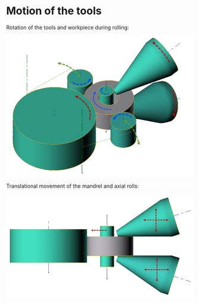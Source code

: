 # Motion of the tools

Rotation of the tools and workpiece during rolling:

![Rotation of the tools](../.gitbook/assets/2.-geometry-rotation.png)

Translational movement of the mandrel and axial rolls:

![Translational motion](../.gitbook/assets/2.-geometry-translational-motion.png)

